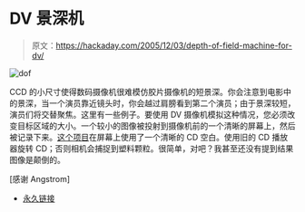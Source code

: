 # DV 景深机

> 原文：<https://hackaday.com/2005/12/03/depth-of-field-machine-for-dv/>

![dof](img/5a5c0cacd15ec9863f334b9a796af87b.png)

CCD 的小尺寸使得数码摄像机很难模仿胶片摄像机的短景深。你会注意到电影中的景深，当一个演员靠近镜头时，你会越过肩膀看到第二个演员；由于景深较短，演员们将交替聚焦。这里有一些例子。要使用 DV 摄像机模拟这种情况，您必须改变目标区域的大小。一个较小的图像被投射到摄像机前的一个清晰的屏幕上，然后被记录下来。[这个项目](http://www.mediachance.com/dvdlab/dof/index.htm)在屏幕上使用了一个清晰的 CD 空白。使用旧的 CD 播放器旋转 CD；否则相机会捕捉到塑料颗粒。很简单，对吧？我甚至还没有提到结果图像是颠倒的。

[感谢 Angstrom]

*   [永久链接](http://www.mediachance.com/dvdlab/dof/index.htm)
